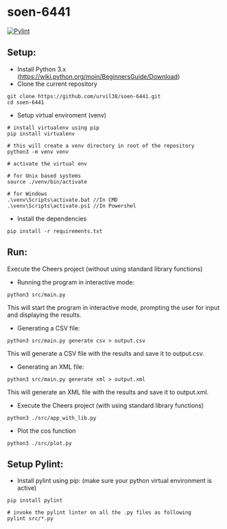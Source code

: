 # soen-6441

[![Pylint](https://github.com/urvil38/soen-6441/actions/workflows/pylint.yaml/badge.svg)](https://github.com/urvil38/soen-6441/actions/workflows/pylint.yaml)

## Setup:

- Install Python 3.x (https://wiki.python.org/moin/BeginnersGuide/Download)
- Clone the current repository

```console
git clone https://github.com/urvil38/soen-6441.git
cd soen-6441
```

- Setup virtual enviroment (venv)

```console
# install virtualenv using pip
pip install virtualenv

# this will create a venv directory in root of the repository
python3 -m venv venv

# activate the virtual env

# for Unix based systems
source ./venv/bin/activate

# for Windows
.\venv\Scripts\activate.bat //In CMD
.\venv\Scripts\activate.ps1 //In Powershel
```

- Install the dependencies

```console
pip install -r requirements.txt
```

## Run:

Execute the Cheers project (without using standard library functions)

-  Running the program in interactive mode:
```console
python3 src/main.py
```
This will start the program in interactive mode, prompting the user for input and displaying the results.

- Generating a CSV file:
```console
python3 src/main.py generate csv > output.csv
```
This will generate a CSV file with the results and save it to output.csv.

- Generating an XML file:
```console
python3 src/main.py generate xml > output.xml
```
This will generate an XML file with the results and save it to output.xml.


- Execute the Cheers project (with using standard library functions)

```console
python3 ./src/app_with_lib.py
```

- Plot the cos function

```console
python3 ./src/plot.py
```

## Setup Pylint:

- Install pylint using pip: (make sure your python virtual environment is active)

```console
pip install pylint

# invoke the pylint linter on all the .py files as following
pylint src/*.py
```
